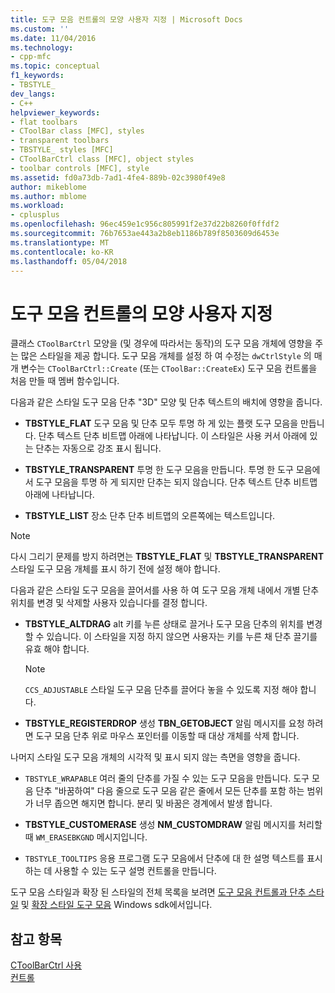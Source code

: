```yaml
---
title: 도구 모음 컨트롤의 모양 사용자 지정 | Microsoft Docs
ms.custom: ''
ms.date: 11/04/2016
ms.technology:
- cpp-mfc
ms.topic: conceptual
f1_keywords:
- TBSTYLE_
dev_langs:
- C++
helpviewer_keywords:
- flat toolbars
- CToolBar class [MFC], styles
- transparent toolbars
- TBSTYLE_ styles [MFC]
- CToolBarCtrl class [MFC], object styles
- toolbar controls [MFC], style
ms.assetid: fd0a73db-7ad1-4fe4-889b-02c3980f49e8
author: mikeblome
ms.author: mblome
ms.workload:
- cplusplus
ms.openlocfilehash: 96ec459e1c956c805991f2e37d22b8260f0ffdf2
ms.sourcegitcommit: 76b7653ae443a2b8eb1186b789f8503609d6453e
ms.translationtype: MT
ms.contentlocale: ko-KR
ms.lasthandoff: 05/04/2018
---
```

# <a name="customizing-the-appearance-of-a-toolbar-control"></a>도구 모음 컨트롤의 모양 사용자 지정
클래스 `CToolBarCtrl` 모양을 (및 경우에 따라서는 동작)의 도구 모음 개체에 영향을 주는 많은 스타일을 제공 합니다. 도구 모음 개체를 설정 하 여 수정는 `dwCtrlStyle` 의 매개 변수는 `CToolBarCtrl::Create` (또는 `CToolBar::CreateEx`) 도구 모음 컨트롤을 처음 만들 때 멤버 함수입니다.  
  
 다음과 같은 스타일 도구 모음 단추 "3D" 모양 및 단추 텍스트의 배치에 영향을 줍니다.  
  
-   **TBSTYLE_FLAT** 도구 모음 및 단추 모두 투명 하 게 있는 플랫 도구 모음을 만듭니다. 단추 텍스트 단추 비트맵 아래에 나타납니다. 이 스타일은 사용 커서 아래에 있는 단추는 자동으로 강조 표시 됩니다.  
  
-   **TBSTYLE_TRANSPARENT** 투명 한 도구 모음을 만듭니다. 투명 한 도구 모음에서 도구 모음을 투명 하 게 되지만 단추는 되지 않습니다. 단추 텍스트 단추 비트맵 아래에 나타납니다.  
  
-   **TBSTYLE_LIST** 장소 단추 단추 비트맵의 오른쪽에는 텍스트입니다.  
  
> [!NOTE]
>  다시 그리기 문제를 방지 하려면는 **TBSTYLE_FLAT** 및 **TBSTYLE_TRANSPARENT** 스타일 도구 모음 개체를 표시 하기 전에 설정 해야 합니다.  
  
 다음과 같은 스타일 도구 모음을 끌어서를 사용 하 여 도구 모음 개체 내에서 개별 단추 위치를 변경 및 삭제할 사용자 있습니다를 결정 합니다.  
  
-   **TBSTYLE_ALTDRAG** alt 키를 누른 상태로 끌거나 도구 모음 단추의 위치를 변경할 수 있습니다. 이 스타일을 지정 하지 않으면 사용자는 키를 누른 채 단추 끌기를 유효 해야 합니다.  
  
    > [!NOTE]
    >  `CCS_ADJUSTABLE` 스타일 도구 모음 단추를 끌어다 놓을 수 있도록 지정 해야 합니다.  
  
-   **TBSTYLE_REGISTERDROP** 생성 **TBN_GETOBJECT** 알림 메시지를 요청 하려면 도구 모음 단추 위로 마우스 포인터를 이동할 때 대상 개체를 삭제 합니다.  
  
 나머지 스타일 도구 모음 개체의 시각적 및 표시 되지 않는 측면을 영향을 줍니다.  
  
-   `TBSTYLE_WRAPABLE` 여러 줄의 단추를 가질 수 있는 도구 모음을 만듭니다. 도구 모음 단추 "바꿈하여" 다음 줄으로 도구 모음 같은 줄에서 모든 단추를 포함 하는 범위가 너무 좁으면 해지면 합니다. 분리 및 바꿈은 경계에서 발생 합니다.  
  
-   **TBSTYLE_CUSTOMERASE** 생성 **NM_CUSTOMDRAW** 알림 메시지를 처리할 때 `WM_ERASEBKGND` 메시지입니다.  
  
-   `TBSTYLE_TOOLTIPS` 응용 프로그램 도구 모음에서 단추에 대 한 설명 텍스트를 표시 하는 데 사용할 수 있는 도구 설명 컨트롤을 만듭니다.  
  
 도구 모음 스타일과 확장 된 스타일의 전체 목록을 보려면 [도구 모음 컨트롤과 단추 스타일](http://msdn.microsoft.com/library/windows/desktop/bb760439) 및 [확장 스타일 도구 모음](http://msdn.microsoft.com/library/windows/desktop/bb760430) Windows sdk에서입니다.  
  
## <a name="see-also"></a>참고 항목  
 [CToolBarCtrl 사용](../mfc/using-ctoolbarctrl.md)   
 [컨트롤](../mfc/controls-mfc.md)

